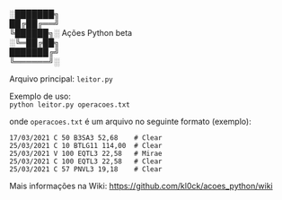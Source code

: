 
░███████╗  
██╔██╔══╝  
╚██████╗░  Ações Python beta  
░╚═██╔██╗  
███████╔╝  
╚══════╝░  


Arquivo principal: `leitor.py`  

Exemplo de uso:  
  `python leitor.py operacoes.txt`  

onde `operacoes.txt` é um arquivo no seguinte formato (exemplo):   

```
17/03/2021 C 50 B3SA3 52,68    # Clear  
25/03/2021 C 10 BTLG11 114,00  # Clear  
25/03/2021 V 100 EQTL3 22,58   # Mirae  
25/03/2021 C 100 EQTL3 22,58   # Clear  
25/03/2021 C 57 PNVL3 19,18    # Clear  
```

Mais informações na Wiki:
https://github.com/kl0ck/acoes_python/wiki
